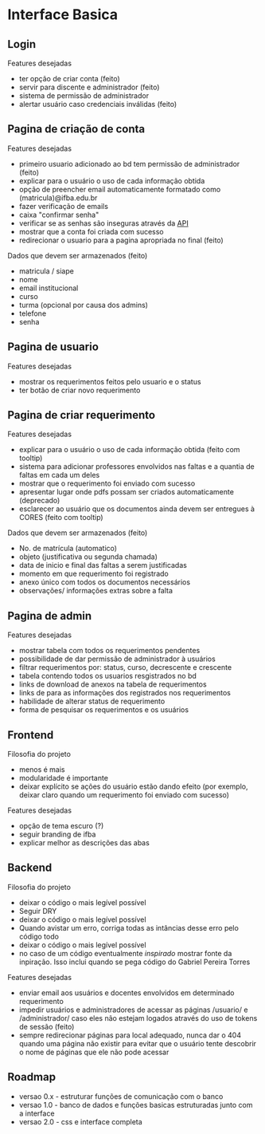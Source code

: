 <h1>Interface Basica</h1>


<h2>Login</h2>

<p>Features desejadas</p>
<ul>
  <li>ter opção de criar conta (feito)</li>
  <li>servir para discente e administrador (feito)</li>
  <li>sistema de permissão de administrador</li>
  <li>alertar usuário caso credenciais inválidas (feito)</li>
</ul>


<h2>Pagina de criação de conta</h2>

<p>Features desejadas</p>
<ul>
  <li>primeiro usuario adicionado ao bd tem permissão de administrador (feito)</li>
  <li>explicar para o usuário o uso de cada informação obtida</li>
  <li>opção de preencher email automaticamente formatado como (matricula)@ifba.edu.br</li>
  <li>fazer verificação de emails</li>
  <li>caixa "confirmar senha"</li>
  <li>verificar se as senhas são inseguras através da <a href="https://haveibeenpwned.com/API/v3#PwnedPasswords">API</a></li>
  <li>mostrar que a conta foi criada com sucesso</li>
  <li>redirecionar o usuario para a pagina apropriada no final (feito)</li>
</ul>

<p>Dados que devem ser armazenados (feito)</p>
<ul>
  <li>matricula / siape</li>
  <li>nome</li>
  <li>email institucional</li>
  <li>curso</li>
  <li>turma (opcional por causa dos admins)</li>
  <li>telefone</li>
  <li>senha</li>
</ul>


<h2>Pagina de usuario</h2>

<p>Features desejadas</p>
<ul>
  <li>mostrar os requerimentos feitos pelo usuario e o status</li>
  <li>ter botão de criar novo requerimento</li>
</ul>


<h2>Pagina de criar requerimento</h2>

<p>Features desejadas</p>
<ul>
  <li>explicar para o usuário o uso de cada informação obtida (feito com tooltip)</li>
  <li>sistema para adicionar professores envolvidos nas faltas e a quantia de faltas em cada um deles</li>
  <li>mostrar que o requerimento foi enviado com sucesso</li>
  <li>apresentar lugar onde pdfs possam ser criados automaticamente (deprecado)</li>
  <li>esclarecer ao usuário que os documentos ainda devem ser entregues à CORES (feito com tooltip)</li>
</ul>

<p>Dados que devem ser armazenados (feito)</p>
<ul>
  <li>No. de matrícula (automatico)</li>
  <li>objeto (justificativa ou segunda chamada)</li>
  <li>data de inicio e final das faltas a serem justificadas</li>
  <li>momento em que requerimento foi registrado</li>
  <li>anexo único com todos os documentos necessários</li>
  <li>observações/ informações extras sobre a falta</li>
</ul>


<h2>Pagina de admin</h2>

<p>Features desejadas</p>
<ul>
  <li>mostrar tabela com todos os requerimentos pendentes</li>
  <li>possibilidade de dar permissão de administrador à usuários</li>
  <li>filtrar requerimentos por: status, curso, decrescente e crescente</li>
  <li>tabela contendo todos os usuarios resgistrados no bd</li>
  <li>links de download de anexos na tabela de requerimentos</li>
  <li>links de para as informações dos registrados nos requerimentos</li>
  <li>habilidade de alterar status de requerimento</li>
  <li>forma de pesquisar os requerimentos e os usuários</li>
</ul>


<h2>Frontend</h2>

<p>Filosofia do projeto</p>
<ul>
  <li>menos é mais</li>
  <li>modularidade é importante</li>
  <li>deixar explícito se ações do usuário estão dando efeito (por exemplo, deixar claro quando um requerimento foi enviado com sucesso)</li>
</ul>

<p>Features desejadas</p>
<ul>
  <li>opção de tema escuro (?)</li>
  <li>seguir branding de ifba</li>
  <li>explicar melhor as descrições das abas</li>
</ul>

<h2>Backend</h2>

<p>Filosofia do projeto</p>
<ul>
  <li>deixar o código o mais legível possível</li>
  <li>Seguir DRY</li>
  <li>deixar o código o mais legível possível</li>
  <li>Quando avistar um erro, corriga todas as intâncias desse erro pelo código todo</li>
  <li>deixar o código o mais legível possível</li>
  <li>no caso de um código eventualmente <i>inspirado</i> mostrar fonte da inpiração. Isso inclui quando se pega código do Gabriel Pereira Torres</li>
</ul>

<p>Features desejadas</p>
<ul>
  <li>enviar email aos usuários e docentes envolvidos em determinado requerimento</li>
  <li>impedir usuários e administradores de acessar as páginas /usuario/ e /administrador/ caso eles não estejam logados através do uso de tokens de sessão (feito)</li>
  <li>sempre redirecionar páginas para local adequado, nunca dar o 404 quando uma página não existir para evitar que o usuário tente descobrir o nome de páginas que ele não pode acessar</li>
</ul>


<h2>Roadmap</h2>

<ul>
  <li>versao 0.x - estruturar funções de comunicação com o banco</li>
  <li>versao 1.0 - banco de dados e funções basicas estruturadas junto com a interface</li>
  <li>versao 2.0 - css e interface completa</li>
</ul>
